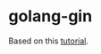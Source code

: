 # golang-gin

Based on this [tutorial](https://medium.freecodecamp.org/how-to-build-a-web-app-with-go-gin-and-react-cffdc473576).
